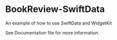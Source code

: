 # BookReview-SwiftData
An example of how to use SwiftData and WidgetKit

See Documentation file for more information.
